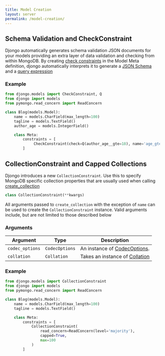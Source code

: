 ```yaml
---
title: Model Creation
layout: server
permalink: /model-creation/
---
```



## Schema Validation and CheckConstraint 

Djongo automatically generates schema validation JSON documents for your models providing an extra layer of data validation and checking from within MongoDB. By creating [check constraints](https://docs.djangoproject.com/en/3.0/ref/models/constraints/#checkconstraint) in the Model Meta definition, djongo automatically interprets it to generate a [JSON Schema](https://docs.mongodb.com/manual/core/schema-validation/#json-schema) and a [query expression](https://docs.mongodb.com/manual/core/schema-validation/#other-query-expressions)

### Example

```python
from djongo.models import CheckConstraint, Q
from djongo import models
from pymongo.read_concern import ReadConcern

class Blog(models.Model):
    name = models.CharField(max_length=100)
    tagline = models.TextField()
    author_age = models.IntegerField()

    class Meta:
        constraints = [
             CheckConstraint(check=Q(author_age__gte=18), name='age_gte_18')
        ]
```

## CollectionConstraint and Capped Collections
Djongo introduces a new `CollectionConstraint`. Use this to specify MongoDB specific collection properties that are usually used when calling [create_collection](https://api.mongodb.com/python/current/api/pymongo/database.html#pymongo.database.Database.create_collection)

```python
class CollectionConstraint(**kwargs)
```

All arguments passed to `create_collection` with the exception of `name` can be used to create the `CollectionConstraint` instance. Valid arguments include, but are not limited to those described below

### Arguments

Argument | Type | Description
---------|------|-------------
`codec_options` | `CodecOptions` | An instance of [CodecOptions](https://api.mongodb.com/python/current/api/bson/codec_options.html#bson.codec_options.CodecOptions).
`collation` | `Collation` | Takes an instance of [Collation](https://api.mongodb.com/python/current/api/pymongo/collation.html)

### Example

```python
from djongo.models import CollectionConstraint
from djongo import models
from pymongo.read_concern import ReadConcern

class Blog(models.Model):
    name = models.CharField(max_length=100)
    tagline = models.TextField()

    class Meta:
        constraints = [
            CollectionConstraint(
                read_concern=ReadConcern(level='majority'),
                capped=True,
                max=100
            )
        ]
```


